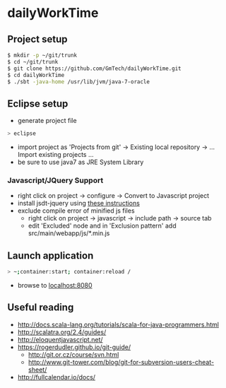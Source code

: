 # dailyWorkTime #

## Project setup ##
```sh
$ mkdir -p ~/git/trunk
$ cd ~/git/trunk
$ git clone https://github.com/GmTech/dailyWorkTime.git
$ cd dailyWorkTime
$ ./sbt -java-home /usr/lib/jvm/java-7-oracle
```

## Eclipse setup ##
* generate project file
```sh
> eclipse
```
* import project as 'Projects from git' -> Existing local repository -> ... Import existing projects ...
* be sure to use java7 as JRE System Library

### Javascript/JQuery Support ###
* right click on project -> configure -> Convert to Javascript project
* install jsdt-jquery using [these instructions](https://code.google.com/a/eclipselabs.org/p/jsdt-jquery/wiki/Installation)
* exclude compile error of minified js files
  * right click on project -> javascript -> include path -> source tab 
  * edit 'Excluded' node and in 'Exclusion pattern' add src/main/webapp/js/*.min.js

## Launch application ##
```sh
> ~;container:start; container:reload /
```
* browse to [localhost:8080](http://localhost:8080)

## Useful reading ##
* http://docs.scala-lang.org/tutorials/scala-for-java-programmers.html
* http://scalatra.org/2.4/guides/
* http://eloquentjavascript.net/
* https://rogerdudler.github.io/git-guide/
  * http://git.or.cz/course/svn.html
  * http://www.git-tower.com/blog/git-for-subversion-users-cheat-sheet/
* http://fullcalendar.io/docs/
